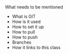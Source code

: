 What needs to be mentioned
* What is GIT
* How is it used
* How to set it up
* How to pull
* How to push
* Branches
* How it links to this class
